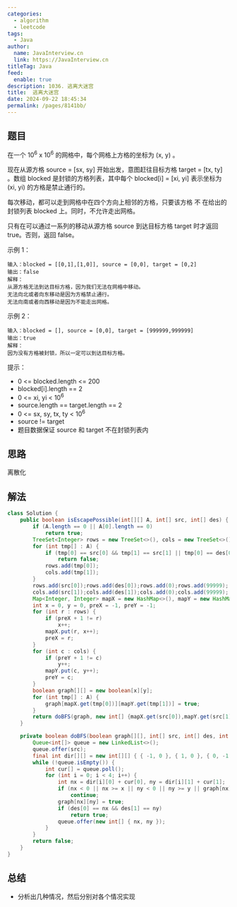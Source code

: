 ```yaml
---
categories: 
  - algorithm
  - leetcode
tags: 
  - Java
author: 
  name: JavaInterview.cn
  link: https://JavaInterview.cn
titleTag: Java
feed: 
  enable: true
description: 1036. 逃离大迷宫
title:  逃离大迷宫
date: 2024-09-22 18:45:34
permalink: /pages/8141bb/
---
```


## 题目
在一个 10<sup>6</sup> x 10<sup>6</sup> 的网格中，每个网格上方格的坐标为 (x, y) 。

现在从源方格 source = [sx, sy] 开始出发，意图赶往目标方格 target = [tx, ty] 。数组 blocked 是封锁的方格列表，其中每个 blocked[i] = [xi, yi] 表示坐标为 (xi, yi) 的方格是禁止通行的。

每次移动，都可以走到网格中在四个方向上相邻的方格，只要该方格 不 在给出的封锁列表 blocked 上。同时，不允许走出网格。

只有在可以通过一系列的移动从源方格 source 到达目标方格 target 时才返回 true。否则，返回 false。



示例 1：

    输入：blocked = [[0,1],[1,0]], source = [0,0], target = [0,2]
    输出：false
    解释：
    从源方格无法到达目标方格，因为我们无法在网格中移动。
    无法向北或者向东移动是因为方格禁止通行。
    无法向南或者向西移动是因为不能走出网格。
示例 2：

    输入：blocked = [], source = [0,0], target = [999999,999999]
    输出：true
    解释：
    因为没有方格被封锁，所以一定可以到达目标方格。


提示：

* 0 <= blocked.length <= 200
* blocked[i].length == 2
* 0 <= xi, yi < 10<sup>6</sup>
* source.length == target.length == 2
* 0 <= sx, sy, tx, ty < 10<sup>6</sup>
* source != target
* 题目数据保证 source 和 target 不在封锁列表内

## 思路

离散化

## 解法
```java
class Solution {
    public boolean isEscapePossible(int[][] A, int[] src, int[] des) {
        if (A.length == 0 || A[0].length == 0)
            return true;
        TreeSet<Integer> rows = new TreeSet<>(), cols = new TreeSet<>();
        for (int tmp[] : A) {
            if (tmp[0] == src[0] && tmp[1] == src[1] || tmp[0] == des[0] && tmp[1] == des[1])
                return false;
            rows.add(tmp[0]);
            cols.add(tmp[1]);
        }
        rows.add(src[0]);rows.add(des[0]);rows.add(0);rows.add(99999);
        cols.add(src[1]);cols.add(des[1]);cols.add(0);cols.add(99999);
        Map<Integer, Integer> mapX = new HashMap<>(), mapY = new HashMap<>();
        int x = 0, y = 0, preX = -1, preY = -1;
        for (int r : rows) {
            if (preX + 1 != r)
                x++;
            mapX.put(r, x++);
            preX = r;
        }
        for (int c : cols) {
            if (preY + 1 != c)
                y++;
            mapY.put(c, y++);
            preY = c;
        }
        boolean graph[][] = new boolean[x][y];
        for (int tmp[] : A) {
            graph[mapX.get(tmp[0])][mapY.get(tmp[1])] = true;
        }
        return doBFS(graph, new int[] {mapX.get(src[0]),mapY.get(src[1])}, new int[] {mapX.get(des[0]),mapY.get(des[1])}, x, y);
    }

    private boolean doBFS(boolean graph[][], int[] src, int[] des, int x, int y) {
        Queue<int[]> queue = new LinkedList<>();
        queue.offer(src);
        final int dir[][] = new int[][] { { -1, 0 }, { 1, 0 }, { 0, -1 }, { 0, 1 } };
        while (!queue.isEmpty()) {
            int cur[] = queue.poll();
            for (int i = 0; i < 4; i++) {
                int nx = dir[i][0] + cur[0], ny = dir[i][1] + cur[1];
                if (nx < 0 || nx >= x || ny < 0 || ny >= y || graph[nx][ny])
                    continue;
                graph[nx][ny] = true;
                if (des[0] == nx && des[1] == ny)
                    return true;
                queue.offer(new int[] { nx, ny });
            }
        }
        return false;
    }
}

```

## 总结

- 分析出几种情况，然后分别对各个情况实现 

